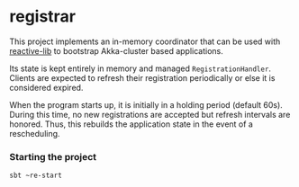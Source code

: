 # registrar

This project implements an in-memory coordinator that can be used with [reactive-lib]()
to bootstrap Akka-cluster based applications.

Its state is kept entirely in memory and managed `RegistrationHandler`. Clients are expected to refresh their 
registration periodically or else it is considered expired.

When the program starts up, it is initially in a holding period (default 60s). During this time, no new registrations
are accepted but refresh intervals are honored. Thus, this rebuilds the application state in the event of a
rescheduling.

### Starting the project

`sbt ~re-start`
